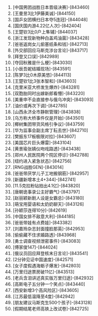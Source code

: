 
1. [中国男团战胜日本晋级决赛]-[843460]
1. [王曼昱3比1伊藤美诚]-[844150]
1. [国乒女团横扫日本夺5连冠]-[844048]
1. [国庆国内游4.22亿人次]-[842404]
1. [王楚钦3比0户上隼辅]-[844037]
1. [浙江发现新物种白盖鸡油菌]-[843428]
1. [爸爸返岗女儿偷塞纸条和钱]-[842713]
1. [外交部回应马斯克涉台言论]-[843717]
1. [拜登又口误]-[842989]
1. [夺回秋雅是什么梗]-[843030]
1. [小辰吾妮结婚现场]-[843591]
1. [陈梦3比0木原美悠]-[844113]
1. [王楚钦1比3张本智和]-[843603]
1. [克里米亚大桥发生爆炸]-[843281]
1. [双胞胎同时出嫁新郎看懵]-[843220]
1. [美重申不会直接参与俄乌冲突]-[843093]
1. [油价或再次下调]-[842785]
1. [山西永济全市静默管理]-[843838]
1. [乌方称大桥事件仅是开始]-[843501]
1. [椰树集团带货风格引争议]-[843759]
1. [华为监事会副主席丁耘去世]-[842710]
1. [樊振东17板极限对拉]-[843607]
1. [美国芯片巨头爆雷]-[843104]
1. [黄景瑜张婧仪吻戏路透]-[843438]
1. [郑州人民医院两个院区停诊]-[842788]
1. [纽约进入紧急状态]-[842756]
1. [RNG战胜GEN]-[843014]
1. [爸爸带厌学儿子工地搬钢筋]-[842957]
1. [新疆新增本土4+344]-[842741]
1. [11.5克拉粉钻拍出4.1亿]-[843820]
1. [唐朝诡事录公主好霸气]-[843797]
1. [赵丽颖新剧人设是女霸总]-[843180]
1. [萌宝用婴语和太奶奶聊天]-[843126]
1. [孙颖莎连得10分]-[842619]
1. [中国女排不敌意大利]-[844185]
1. [爸爸带娃有点费娃]-[843382]
1. [刘嘉玲杂志封面撞脸那英]-[842953]
1. [偷偷藏不住求婚路透]-[843968]
1. [勇士调查视频泄密事件]-[843083]
1. [傅家俊147]-[844024]
1. [俄议员回应拜登核末日言论]-[843541]
1. [2分钟见证中国速度]-[842571]
1. [女子度假遇海蛎子爆发]-[842803]
1. [万里归途票房破11亿]-[843513]
1. [老兵含泪讲述真实版万里归途]-[842932]
1. [高斯电子五分钟一个笑点]-[843440]
1. [西安新增3个高风险区]-[843605]
1. [江苏最低温降至4度]-[842942]
1. [朋友建议马斯克生500个孩子]-[843128]
1. [假期结尾老师高铁上改试卷]-[842725]